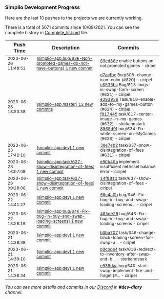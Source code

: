 
### Simplio Development Progress

Here are the last 10 pushes to the projects we are currently working.

There is a total of 5071 commits since 10/09/2021. You can see the complete history in
 [Complete_list.md](Complete_list.md) file.

| Push Time | Description | Commits |
| --- | --- | --- |
| <sub>2023-06-26 11:48:51</sub> | <sub>[[simplio-app:bug/636-Non-promoted-games-do-not-have-buttons] 1 new commit](https://github.com/SimplioOfficial/simplio-app/commit/69ed36edbfe53f837d139dad9254b90fe221f54a)</sub> | <sub>[69ed36e](https://github.com/SimplioOfficial/simplio-app/commit/69ed36edbfe53f837d139dad9254b90fe221f54a) enable buttons on not promoted games - ciripel</sub> |
| <sub>2023-06-23 18:53:38</sub> | <sub>[[simplio-app:master] 12 new commits](https://github.com/SimplioOfficial/simplio-app/compare/b4695b31ee90...683e122386cd)</sub> | <sub>[d7aefbc](https://github.com/SimplioOfficial/simplio-app/commit/d7aefbc10b401caf2d1476e60ca602642981d36f) Bug/505-change-icon-color (#620) - ciripel<br>[c6535bc](https://github.com/SimplioOfficial/simplio-app/commit/c6535bc735070fea8fae3e9d7902bdf72dd81a83) Bug/613-bugs-in-swap-form-screen (#621) - ciripel<br>[e393939](https://github.com/SimplioOfficial/simplio-app/commit/e39393952caea7a34a5aca5d40f62dba215d7371) Task/618-enable-add-to-my-games-button (#624) - ciripel<br>[f917445](https://github.com/SimplioOfficial/simplio-app/commit/f917445cc0f206b141da75994a935fb0d5f55c49) task/617-center-image-in-my-games (#622) - storkandstark<br>[8565d9f](https://github.com/SimplioOfficial/simplio-app/commit/8565d9f6f4a489401d199a00211f160c2d497c2a) bug/634-Fix-white-screen-on-MyGames (#626) - ciripel</sub> |
| <sub>2023-06-23 17:42:10</sub> | <sub>[[simplio-app:dev] 1 new commit](https://github.com/SimplioOfficial/simplio-app/commit/38e7eb259f669c96e37749e5e56f9694a1b8f91c)</sub> | <sub>[38e7eb2](https://github.com/SimplioOfficial/simplio-app/commit/38e7eb259f669c96e37749e5e56f9694a1b8f91c) task/637-show-disintegration-of-fees (#631) - ciripel</sub> |
| <sub>2023-06-23 16:07:09</sub> | <sub>[[simplio-app:task/637-show-disintegration-of-fees] 1 new commit](https://github.com/SimplioOfficial/simplio-app/commit/e90b49acddac968814d0b781032b06fda1ba28bb)</sub> | <sub>[e90b49a](https://github.com/SimplioOfficial/simplio-app/commit/e90b49acddac968814d0b781032b06fda1ba28bb) implement insufficient netAsset balance error - ciripel</sub> |
| <sub>2023-06-23 09:28:06</sub> | <sub>[[simplio-app:task/637-show-disintegration-of-fees] 1 new commit](https://github.com/SimplioOfficial/simplio-app/commit/14f88115d258c88e79ba6c2b5194031c4f71dccf)</sub> | <sub>[14f8811](https://github.com/SimplioOfficial/simplio-app/commit/14f88115d258c88e79ba6c2b5194031c4f71dccf) task/637-show-disintegration-of-fees - ciripel</sub> |
| <sub>2023-06-22 14:41:27</sub> | <sub>[[simplio-app:dev] 1 new commit](https://github.com/SimplioOfficial/simplio-app/commit/58c4a0bc8c0fe0cf452d73a64e7bcb6538138919)</sub> | <sub>[58c4a0b](https://github.com/SimplioOfficial/simplio-app/commit/58c4a0bc8c0fe0cf452d73a64e7bcb6538138919) bug/646-Fix-bug-in-buy-and-swap-loading-screens... - ciripel</sub> |
| <sub>2023-06-22 13:58:16</sub> | <sub>[[simplio-app:bug/646-Fix-bug-in-buy-and-swap-loading-screens] 1 new commit](https://github.com/SimplioOfficial/simplio-app/commit/465de29e55bdeb3f21b0908d6482121cbeebc174)</sub> | <sub>[465de29](https://github.com/SimplioOfficial/simplio-app/commit/465de29e55bdeb3f21b0908d6482121cbeebc174) bug/646-Fix-bug-in-buy-and-swap-loading-screens - ciripel</sub> |
| <sub>2023-06-21 14:39:38</sub> | <sub>[[simplio-app:dev] 1 new commit](https://github.com/SimplioOfficial/simplio-app/commit/b0ba7072b03293f355672d9100a52f7ded205b3b)</sub> | <sub>[b0ba707](https://github.com/SimplioOfficial/simplio-app/commit/b0ba7072b03293f355672d9100a52f7ded205b3b) task/646-change-black-loading-screen-for-swap-a... - ciripel</sub> |
| <sub>2023-06-21 14:39:10</sub> | <sub>[[simplio-app:dev] 1 new commit](https://github.com/SimplioOfficial/simplio-app/commit/b0cbde4f7db55917bc365f6b6ec16b4d30688cb5)</sub> | <sub>[b0cbde4](https://github.com/SimplioOfficial/simplio-app/commit/b0cbde4f7db55917bc365f6b6ec16b4d30688cb5) task/616-redirect-to-inventory-after-swap-and-b... - storkandstark</sub> |
| <sub>2023-06-21 14:38:34</sub> | <sub>[[simplio-app:dev] 1 new commit](https://github.com/SimplioOfficial/simplio-app/commit/e935daafc426309077f58753b46eaf265c6160e0)</sub> | <sub>[e935daa](https://github.com/SimplioOfficial/simplio-app/commit/e935daafc426309077f58753b46eaf265c6160e0) bug/640-start-swap-implement-fire-and-forget (#... - ciripel</sub> |

_You can see more details and commits in our [Discord](https://discord.gg/aKhjuwZmdP) in **#dev-diary** channel._
